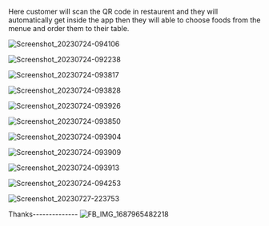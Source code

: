 Here customer will scan the QR code in restaurent and they will automatically get inside the app then they will able to choose foods from the menue and order them to their table.

![Screenshot_20230724-094106](https://github.com/kamruzzaman526/Flutter_app_project/assets/79442039/d4b0cf11-9bca-466a-86d8-d0a50a2cca2d)


![Screenshot_20230724-092238](https://github.com/kamruzzaman526/Flutter_app_project/assets/79442039/0254d7a6-b90c-449d-9ab0-3ae1bc7fff1f)


![Screenshot_20230724-093817](https://github.com/kamruzzaman526/Flutter_app_project/assets/79442039/d98c3b5f-0533-4ce2-8605-628af92bf5de)


![Screenshot_20230724-093828](https://github.com/kamruzzaman526/Flutter_app_project/assets/79442039/f9b7234b-5257-4ff5-a298-28849a65b861)

![Screenshot_20230724-093926](https://github.com/kamruzzaman526/Flutter_app_project/assets/79442039/5ab261c6-8938-41f1-af3c-3db7d1b2e62a)

![Screenshot_20230724-093850](https://github.com/kamruzzaman526/Flutter_app_project/assets/79442039/470c9ac3-2668-467d-9fe3-656f4d0de98a)


![Screenshot_20230724-093904](https://github.com/kamruzzaman526/Flutter_app_project/assets/79442039/a4461c99-252f-42e6-bc66-b89d45791709)

![Screenshot_20230724-093909](https://github.com/kamruzzaman526/Flutter_app_project/assets/79442039/f3fdaa95-645e-4bd5-be87-b519ac97cc58)


![Screenshot_20230724-093913](https://github.com/kamruzzaman526/Flutter_app_project/assets/79442039/04ec8ddd-429b-4bad-8729-fa7e4526baeb)

![Screenshot_20230724-094253](https://github.com/kamruzzaman526/Flutter_app_project/assets/79442039/4be5faad-7d49-434f-922c-13c1c787d845)


![Screenshot_20230727-223753](https://github.com/kamruzzaman526/Flutter_app_project/assets/79442039/1ed4f0ec-1f0e-493b-bf57-6c052eef31a0)

Thanks--------------
![FB_IMG_1687965482218](https://github.com/kamruzzaman526/Flutter_app_project/assets/79442039/eb2aadbd-eb07-4380-a25d-02ea1926500c)

